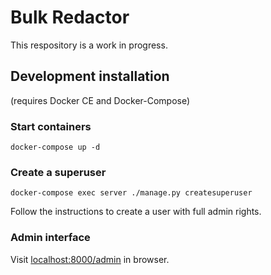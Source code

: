 # Bulk Redactor

This respository is a work in progress.

## Development installation

(requires Docker CE and Docker-Compose)

### Start containers

```
docker-compose up -d
```

### Create a superuser

```
docker-compose exec server ./manage.py createsuperuser
```

Follow the instructions to create a user with full admin rights.

### Admin interface

Visit [localhost:8000/admin](http://localhost:8000/admin) in browser.